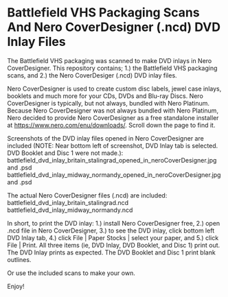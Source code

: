 # Battlefield VHS Packaging Scans And Nero CoverDesigner (.ncd) DVD Inlay Files

The Battlefield VHS packaging was scanned to make DVD inlays in Nero CoverDesigner. This repository contains; 1.) the Battlefield VHS packaging scans, and 2.) the Nero CoverDesiger (.ncd) DVD inlay files.

Nero CoverDesigner is used to create custom disc labels, jewel case inlays, booklets and much more for your CDs, DVDs and Blu-ray Discs. Nero CoverDesigner is typically, but not always, bundled with Nero Platinum. Because Nero CoverDesigner was not always bundled with Nero Platinum, Nero decided to provide Nero CoverDesigner as a free standalone installer at https://www.nero.com/enu/downloads/. Scroll down the page to find it.

Screenshots of the DVD inlay files opened in Nero CoverDesigner are included (NOTE: Near bottom left of screenshot, DVD Inlay tab is selected. DVD Booklet and Disc 1 were not made.):  
battlefield_dvd_inlay_britain_stalingrad_opened_in_neroCoverDesigner.jpg and .psd  
battlefield_dvd_inlay_midway_normandy_opened_in_neroCoverDesigner.jpg and .psd  

The actual Nero CoverDesigner files (.ncd) are included:  
battlefield_dvd_inlay_britain_stalingrad.ncd  
battlefield_dvd_inlay_midway_normandy.ncd

In short, to print the DVD inlay: 1.) install Nero CoverDesigner free, 2.) open .ncd file in Nero CoverDesigner, 3.) to see the DVD inlay, click bottom left DVD Inlay tab, 4.) click File | Paper Stocks | select your paper, and 5.) click File | Print. All three items (ie, DVD Inlay, DVD Booklet, and Disc 1) print out. The DVD Inlay prints as expected. The DVD Booklet and Disc 1 print blank outlines.

Or use the included scans to make your own.

Enjoy!
